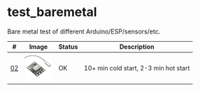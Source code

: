 # test_baremetal
Bare metal test of different Arduino/ESP/sensors/etc. 

| # | Image | Status | Description |
| --- | --- | --- | --- |
|[02](https://github.com/ayaromenok/test_baremetal/issues/02) | ![serial_GPS](https://github.com/ayaromenok/test_baremetal/blob/master/02__serial_GPS/png/02.png) | OK | 10+ min cold start, 2-3 min hot start |\n
